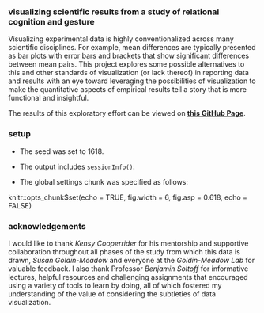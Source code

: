 ### visualizing scientific results from a study of relational cognition and gesture

Visualizing experimental data is highly conventionalized across many scientific disciplines. For example, mean differences are typically presented as bar plots with error bars and brackets that show significant differences between mean pairs. This project explores some possible alternatives to this and other standards of visualization (or lack thereof) in reporting data and results with an eye toward leveraging the possibilities of visualization to make the quantitative aspects of empirical results tell a story that is more functional and insightful. 

The results of this exploratory effort can be viewed on **[this GitHub Page](https://uc-dataviz.github.io/fp-ash/)**.

### setup

* The seed was set to 1618. 

* The output includes `sessionInfo()`. 

* The global settings chunk was specified as follows:

knitr::opts_chunk$set(echo = TRUE, fig.width = 6, fig.asp = 0.618, echo = FALSE)


### acknowledgements

I would like to thank *Kensy Cooperrider* for his mentorship and supportive collaboration throughout all phases of the study from which this data is drawn, *Susan Goldin-Meadow* and everyone at the *Goldin-Meadow Lab* for valuable feedback. I also thank Professor *Benjamin Soltoff* for informative lectures, helpful resources and challenging assignments that encouraged using a variety of tools to learn by doing, all of which fostered my understanding of the value of considering the subtleties of data visualization.


